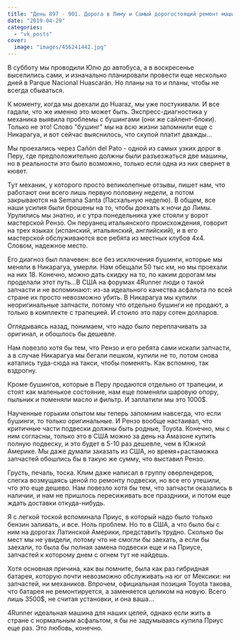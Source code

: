 ```yaml
---
title: "День 897 - 901. Дорога в Лиму и Самый дорогостоящий ремонт машины"
date: "2019-04-29"
categories: 
  - "vk_posts"
cover:
  image: "images/456241442.jpg"
---
```


В субботу мы проводили Юлю до автобуса, а в воскресенье выселились сами, и изначально планировали провести еще несколько дней в Parque Nacional Huascarán. Но планы на то и планы, чтобы не всегда сбываться.

<!--more-->

К моменту, когда мы доехали до Huaraz, мы уже постукивали. И все гадали, что же именно это может быть. Экспресс-диагностика у механика выявила проблемы с бушингами (они же сайлент-блоки). Только не это! Слово "бушинг" мы на всю жизни запомнили еще с Никарагуа, и вот сейчас выяснилось, что скупой платит дважды...

Мы проехались через Cañón del Pato - одной из самых узких дорог в Перу, где предположительно должны были разъезжаться две машины, но в реальности это было возможно, только если одна из них свернет в кювет.

Тут механик, у которого просто великолепные отзывы, пишет нам, что работают они всего лишь первую половину недели, а потом закрываются на Semana Santa (Пасхальную неделю). В общем, все наши усилия были брошены на то, чтобы доехать к ночи до Лимы. Урулились мы знатно, и с утра понедельника уже стояли у ворот мастерской Рензо. Он перуанец итальянского происхождения, говорит на трех языках (испанский, итальянский, английский), и в его мастерской обслуживаются все ребята из местных клубов 4х4. Словом, надежное место.

Его диагноз был плачевен: все без исключения бушинги, которые мы меняли в Никарагуа, умерли. Нам обещали 50 тыс км, но мы проехали на них 18. Конечно, можно дать скидку на то, по каким дорогам мы проделали этот путь...В США на форумах 4Runner люди о такой запчасти и не вспоминают: из-за идеального качества асфальта по всей стране их просто невозможно убить. В Никарагуа мы купили неоригинальные запчасти, потому что отдельно бушинги не продают, а только в комплекте с трапецией. И стоило это пару сотен долларов.

Оглядываясь назад, понимаем, что надо было переплачивать за оригинал, и обошлось бы дешевле.

Нам повезло хотя бы тем, что Рензо и его ребята сами искали запчасти, а в случае Никарагуа мы бегали пешком, купили не то, потом снова катались туда-сюда на такси, чтобы поменять. Как вспомню, так вздрогну.

Кроме бушингов, которые в Перу продаются отдельно от трапеции, и стоят как маленькое состояние, нам еще поменяли шаровую опору, пыльник и поменяли масло и фильтр. И заплатили мы это 1000$.

Наученные горьким опытом мы теперь запомним навсегда, что если бушинги, то только оригинальные. И Рензо вообще настаивал, что критичные части подвески должны быть родные, Toyota. Конечно, мы с ним согласны, только это в США можно за день на Амазоне купить полную подвеску, и это будет в 5-10 раз дешевле, чем в Южной Америке. Мы даже думали заказать из США, но время+растаможка запчастей обошлись бы в такую же сумму, что выставил Рензо.

Грусть, печаль, тоска. Клим даже написал в группу оверлендеров, слегка возмущаясь ценой по ремонту подвески, но все его утешили, что это еще дешево. Нам повезло хотя бы тем, что запчасти оказались в наличии, и нам не пришлось пересиживать все праздники, и потом еще ждать доставки откуда-нибудь.

Я с легкой тоской вспоминала Приус, в который надо было только бензин заливать, и все. Ноль проблем. Но то в США, а что было бы с ним на дорогах Латинской Америки, представить трудно. Сколько бы мест мы не увидели, потому что не смогли бы заехать, а если бы заехали, то была бы полная замена подвески еще и на Приусе, запчастей к которому днем с огнем тут не найдешь.

Хотя основная причина, как вы помните, была как раз гибридная батарея, которую почти невозможно обслуживать на юг от Мексики: ни запчастей, ни механиков. Впрочем, официальная позиция Toyota такова, что батарея не ремонтируется, а заменяется целиком на новую. Всего лишь 3500$, не считая установки, и она ваша...

4Runner идеальная машина для наших целей, однако если жить в стране с нормальным асфальтом, я бы не задумываясь купила Приус еще раз. Это любовь, конечно.
